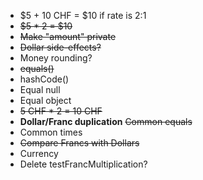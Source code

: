 - $5 + 10 CHF = $10 if rate is 2:1
- ~~$5 * 2 = $10~~
- ~~Make "amount" private~~
- ~~Dollar side-effects?~~
- Money rounding?
- ~~equals()~~
- hashCode() 
- Equal null
- Equal object
- ~~5 CHF * 2 = 10 CHF~~
- **Dollar/Franc duplication**
  ~~Common equals~~
- Common times
- ~~Compare Francs with Dollars~~
- Currency
- Delete testFrancMultiplication?

